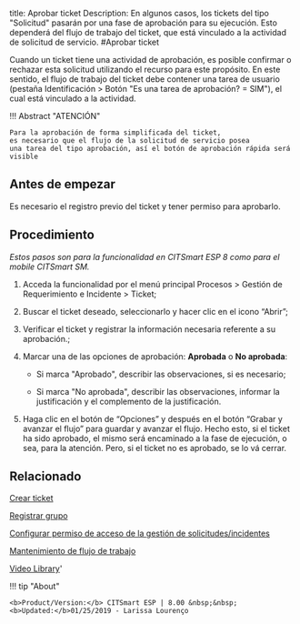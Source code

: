 title: Aprobar ticket
Description: En algunos casos, los tickets del tipo "Solicitud" pasarán por una fase de aprobación para su ejecución. Esto dependerá del flujo de trabajo del ticket, que está vinculado a la actividad de solicitud de servicio.
#Aprobar ticket

Cuando un ticket tiene una actividad de aprobación, es posible confirmar o 
rechazar esta solicitud utilizando el recurso para este propósito. En este sentido, 
el flujo de trabajo del ticket debe contener una tarea de usuario (pestaña Identificación 
\> Botón "Es una tarea de aprobación? = SIM"), el cual está vinculado a la actividad.

!!! Abstract "ATENCIÓN"

    Para la aprobación de forma simplificada del ticket, 
    es necesario que el flujo de la solicitud de servicio posea 
    una tarea del tipo aprobación, así el botón de aprobación rápida será visible
    

Antes de empezar
----------------

Es necesario el registro previo del ticket y tener permiso para aprobarlo.

Procedimiento
-------------

*Estos pasos son para la funcionalidad en CITSmart ESP 8 como para el mobile
CITSmart SM.*


1.  Acceda la funcionalidad por el menú principal Procesos \> Gestión de
    Requerimiento e Incidente \> Ticket;

2.  Buscar el ticket deseado, seleccionarlo y hacer clic en el icono “Abrir”;

3.  Verificar el ticket y registrar la información necesaria referente a su
    aprobación.;

4.  Marcar una de las opciones de aprobación: **Aprobada** o **No aprobada**:

    -   Si marca "Aprobado", describir las observaciones, si es necesario;

    -   Si marca "No aprobada", describir las observaciones, informar la
        justificación y el complemento de la justificación.

5.  Haga clic en el botón de “Opciones” y después en el botón “Grabar y avanzar
    el flujo” para guardar y avanzar el flujo. Hecho esto, si el ticket ha sido
    aprobado, el mismo será encaminado a la fase de ejecución, o sea, para la
    atención. Pero, si el ticket no es aprobado, se lo vá cerrar.

Relacionado
-----------

[Crear ticket](/es-es/citsmart-esp-8/processes/tickets/use/create-ticket.html)

[Registrar grupo](/es-es/citsmart-esp-8/initial-settings/access-settings/user/register-groups.html)

[Configurar permiso de acceso de la gestión de solicitudes/incidentes](/es-es/citsmart-esp-8/processes/tickets/configuration/configure-access-permission-ticket.html)

[Mantenimiento de flujo de trabajo](/es-es/docs/citsmart-esp-8/platform-administration/flow-maintenance/workflow.maintenance.html)

<i class='fa fa-youtube-play  fa-2x' style='color:#97ce17;vertical-align: middle;'> </i> [Video Library](https://www.youtube.com/playlist?list=PLB5qK2uzf2ROfIFL9F-3s-gomHNzudBEy)'

!!! tip "About"

    <b>Product/Version:</b> CITSmart ESP | 8.00 &nbsp;&nbsp;
    <b>Updated:</b>01/25/2019 - Larissa Lourenço
